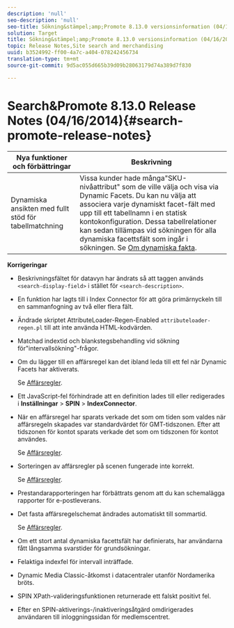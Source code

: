 ```yaml
---
description: 'null'
seo-description: 'null'
seo-title: Sökning&stämpel;amp;Promote 8.13.0 versionsinformation (04/16/2014)
solution: Target
title: Sökning&stämpel;amp;Promote 8.13.0 versionsinformation (04/16/2014)
topic: Release Notes,Site search and merchandising
uuid: b3524992-ff00-4a7c-a404-078242456734
translation-type: tm+mt
source-git-commit: 9d5ac055d665b39d09b28063179d74a389d7f830

---
```



# Search&amp;Promote 8.13.0 Release Notes (04/16/2014){#search-promote-release-notes}

| Nya funktioner och förbättringar | Beskrivning |
|----------------------------------------------|---------------------------------------------------------------------------------------------------------------------------------------------------------------------------------------------------------------------------------------------------------------------------------------------------------------------------------------------------------------------------------------------|
| Dynamiska ansikten med fullt stöd för tabellmatchning | Vissa kunder hade många&quot;SKU-nivåattribut&quot; som de ville välja och visa via Dynamic Facets. Du kan nu välja att associera varje dynamiskt facet-fält med upp till ett tabellnamn i en statisk kontokonfiguration. Dessa tabellrelationer kan sedan tillämpas vid sökningen för alla dynamiska facettsfält som ingår i sökningen. Se [Om dynamiska fakta](../c-about-design-menu/c-about-dynamic-facets.md#concept_E65A70C9C2E04804BF24FBE1B3CAD899). |

**Korrigeringar**

* Beskrivningsfältet för datavyn har ändrats så att taggen används `<search-display-field>` i stället för `<search-description>`.
* En funktion har lagts till i Index Connector för att göra primärnyckeln till en sammanfogning av två eller flera fält.
* Ändrade skriptet AttributeLoader-Regen-Enabled `attributeloader-regen.pl` till att inte använda HTML-kodvärden.
* Matchad indextid och blankstegsbehandling vid sökning för&quot;intervallsökning&quot;-frågor.
* Om du lägger till en affärsregel kan det ibland leda till ett fel när Dynamic Facets har aktiverats.

   Se [Affärsregler](../c-about-rules-menu/c-about-business-rules.md#concept_2A93D76216754D3D8412CDEA00BD26BD).

* Ett JavaScript-fel förhindrade att en definition lades till eller redigerades i **Inställningar** > **SPIN** > **IndexConnector**.
* När en affärsregel har sparats verkade det som om tiden som valdes när affärsregeln skapades var standardvärdet för GMT-tidszonen. Efter att tidszonen för kontot sparats verkade det som om tidszonen för kontot användes.

   Se [Affärsregler](../c-about-rules-menu/c-about-business-rules.md#concept_2A93D76216754D3D8412CDEA00BD26BD).

* Sorteringen av affärsregler på scenen fungerade inte korrekt.

   Se [Affärsregler](../c-about-rules-menu/c-about-business-rules.md#concept_2A93D76216754D3D8412CDEA00BD26BD).

* Prestandarapporteringen har förbättrats genom att du kan schemalägga rapporter för e-postleverans.
* Det fasta affärsregelschemat ändrades automatiskt till sommartid.

   Se [Affärsregler](../c-about-rules-menu/c-about-business-rules.md#concept_2A93D76216754D3D8412CDEA00BD26BD).

* Om ett stort antal dynamiska facettsfält har definierats, har användarna fått långsamma svarstider för grundsökningar.
* Felaktiga indexfel för intervall inträffade.
* Dynamic Media Classic-åtkomst i datacentraler utanför Nordamerika bröts.
* SPIN XPath-valideringsfunktionen returnerade ett falskt positivt fel.

* Efter en SPIN-aktiverings-/inaktiveringsåtgärd omdirigerades användaren till inloggningssidan för medlemscentret.


